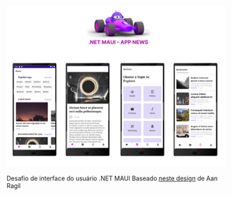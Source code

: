 <img src="https://github.com/cloudsystems22/MauiAppNews/blob/main/mauiappnews.png" />

Desafio de interface do usuário .NET MAUI
Baseado <a href="https://dribbble.com/shots/15607170-News-App-Mobile-Concept" targe="_blank">neste design</a> de Aan Ragil
